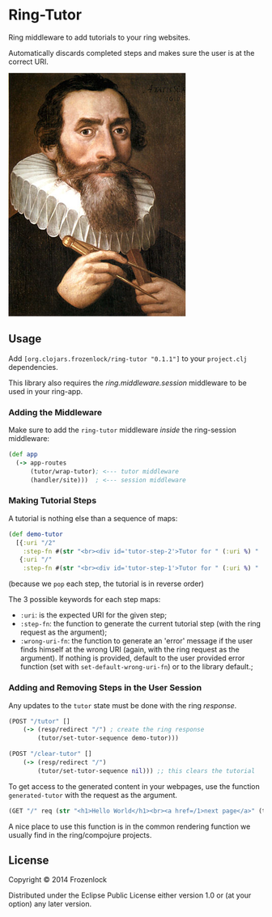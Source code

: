 # Ring-Tutor

Ring middleware to add tutorials to your ring websites.

Automatically discards completed steps and makes sure the user is at
the correct URI.

<img src="https://raw.githubusercontent.com/Frozenlock/ring-tutor/master/350px-Johannes_Kepler_1610.jpg"
 alt="Johannes Kepler" title="Johannes Kepler"/>


## Usage

Add `[org.clojars.frozenlock/ring-tutor "0.1.1"]` to your `project.clj` dependencies.

This library also requires the *ring.middleware.session* middleware to be used in your ring-app.

### Adding the Middleware

Make sure to add the `ring-tutor` middleware *inside* the ring-session middleware:

```clj
(def app
  (-> app-routes
      (tutor/wrap-tutor); <--- tutor middleware
      (handler/site)))  ; <--- session middleware
```

### Making Tutorial Steps
A tutorial is nothing else than a sequence of maps:

```clj
(def demo-tutor
  [{:uri "/2"
    :step-fn #(str "<br><div id='tutor-step-2'>Tutor for " (:uri %) " !!</div><br>")}
   {:uri "/"
    :step-fn #(str "<br><div id='tutor-step-1'>Tutor for " (:uri %) " !!</div><br>")}])
```
(because we `pop` each step, the tutorial is in reverse order)

The 3 possible keywords for each step maps:

- `:uri`: is the expected URI for the given step;
- `:step-fn`: the function to generate the current tutorial step (with the ring request as the argument);
- `:wrong-uri-fn`: the function to generate an 'error' message if the
  user finds himself at the wrong URI (again, with the ring request as
  the argument). If nothing is provided, default to the user provided
  error function (set with `set-default-wrong-uri-fn`) or to the
  library default.;

### Adding and Removing Steps in the User Session

Any updates to the `tutor` state must be done with the ring *response*.

```clj
(POST "/tutor" []
    (-> (resp/redirect "/") ; create the ring response
        (tutor/set-tutor-sequence demo-tutor)))
```

```clj
(POST "/clear-tutor" []
    (-> (resp/redirect "/")
        (tutor/set-tutor-sequence nil))) ;; this clears the tutorial
```


To get access to the generated content in your webpages, use the
function `generated-tutor` with the request as the argument.

```clj
(GET "/" req (str "<h1>Hello World</h1><br><a href=/1>next page</a>" (tutor/generated-tutor req)))
```

A nice place to use this function is in the common rendering function
we usually find in the ring/compojure projects.

## License

Copyright © 2014 Frozenlock

Distributed under the Eclipse Public License either version 1.0 or (at
your option) any later version.
